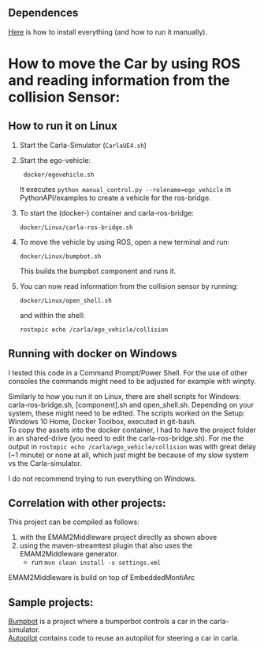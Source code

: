 <!-- (c) https://github.com/MontiCore/monticore -->
## Dependences 
[Here](HowToInstall.md) is how to install everything (and how to run it manually).

# How to move the Car by using ROS and reading information from the collision Sensor:
## How to run it on Linux

1. Start the Carla-Simulator (`CarlaUE4.sh`)

2. Start the ego-vehicle: 

        docker/egovehicle.sh

    It executes `python manual_control.py --rolename=ego_vehicle` in PythonAPI/examples to create a vehicle for the ros-bridge.
3.  To start the (docker-) container and carla-ros-bridge:  

        docker/Linux/carla-ros-bridge.sh

4.  To move the vehicle by using ROS, open a new terminal and run:  

        docker/Linux/bumpbot.sh
    
    This builds the bumpbot component and runs it.
5.  You can now read information from the collision sensor by running: 

        docker/Linux/open_shell.sh 
        
    and within the shell:
    
        rostopic echo /carla/ego_vehicle/collision

## Running with docker on Windows
I tested this code in a Command Prompt/Power Shell. For the use of other consoles the commands might need to be adjusted for example with winpty.

Similarly to how you run it on Linux, there are shell scripts for Windows: carla-ros-bridge.sh, [component].sh and open_shell.sh. Depending on your system, these might need to be edited.
The scripts worked on the Setup: Windows 10 Home, Docker Toolbox, executed in git-bash.     
To copy the assets into the docker container, I had to have the project folder in an shared-drive (you need to edit the carla-ros-bridge.sh). For me the output in `rostopic echo /carla/ego_vehicle/collision` was with great delay (~1 minute) or none at all, which just might be because of my slow system vs the Carla-simulator.

I do not recommend trying to run everything on Windows.

## Correlation with other projects:

This project can be compiled as follows:

1. with the EMAM2Middleware project directly as shown above
2. using the maven-streamtest plugin that also uses the EMAM2Middleware generator.
    - run `mvn clean install -s settings.xml`
 
EMAM2Middleware is build on top of EmbeddedMontiArc

## Sample projects:

[Bumpbot](Bumpbot) is a project where a bumperbot controls a car in the carla-simulator.  
[Autopilot](Autopilot) contains code to reuse an autopilot for steering a car in carla.
